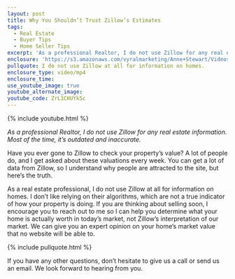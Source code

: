 ```yaml
---
layout: post
title: Why You Shouldn’t Trust Zillow’s Estimates
tags:
  - Real Estate
  - Buyer Tips
  - Home Seller Tips
excerpt: 'As a professional Realtor, I do not use Zillow for any real estate information. Most of the time, it’s outdated and inaccurate.'
enclosure: 'https://s3.amazonaws.com/vyralmarketing/Anne+Stewart/Videos+Oct-Dec+2016/Should+You+Trust+Zillow%253F.mp4'
pullquote: I do not use Zillow at all for information on homes.
enclosure_type: video/mp4
enclosure_time:
use_youtube_image: true
youtube_alternate_image:
youtube_code: ZrL1CHUYk5c
---
```



{% include youtube.html %}

*As a professional Realtor, I do not use Zillow for any real estate information. Most of the time, it’s outdated and inaccurate.*

Have you ever gone to Zillow to check your property’s value? A lot of people do, and I get asked about these valuations every week. You can get a lot of data from Zillow, so I understand why people are attracted to the site, but here’s the truth.

As a real estate professional, I do not use Zillow at all for information on homes. I don’t like relying on their algorithms, which are not a true indicator of how your property is doing. If you are thinking about selling soon, I encourage you to reach out to me so I can help you determine what your home is actually worth in today’s market, not Zillow’s interpretation of our market. We can give you an expert opinion on your home’s market value that no website will be able to.

{% include pullquote.html %}

If you have any other questions, don’t hesitate to give us a call or send us an email. We look forward to hearing from you.